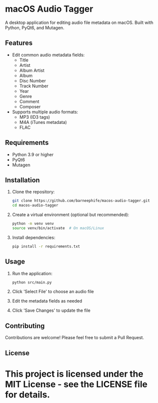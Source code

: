 # macOS Audio Tagger

A desktop application for editing audio file metadata on macOS. Built with Python, PyQt6, and Mutagen.

## Features

- Edit common audio metadata fields:
  - Title
  - Artist
  - Album Artist
  - Album
  - Disc Number
  - Track Number
  - Year
  - Genre
  - Comment
  - Composer
- Supports multiple audio formats:
  - MP3 (ID3 tags)
  - M4A (iTunes metadata)
  - FLAC

## Requirements

- Python 3.9 or higher
- PyQt6
- Mutagen

## Installation

1. Clone the repository:
   ```bash
   git clone https://github.com/barneephife/macos-audio-tagger.git
   cd macos-audio-tagger
   ```

2. Create a virtual environment (optional but recommended):
   ```bash
   python -m venv venv
   source venv/bin/activate  # On macOS/Linux
   ```

3. Install dependencies:
   ```bash
   pip install -r requirements.txt
   ```

## Usage

1. Run the application:
   ```bash
   python src/main.py
   ```

2. Click 'Select File' to choose an audio file
3. Edit the metadata fields as needed
4. Click 'Save Changes' to update the file

## Contributing

Contributions are welcome! Please feel free to submit a Pull Request.

## License

This project is licensed under the MIT License - see the LICENSE file for details.
=======

